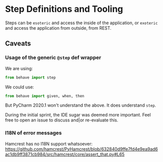 
# Step Definitions and Tooling

Steps can be `esoteric` and access the inside of the application,
or `exoteric` and access the application from outside, from REST.


## Caveats

### Usage of the generic `@step` def wrapper

We are using:

```python
from behave import step
```

We could use:

```python
from behave import given, when, then
```

But PyCharm 2020.1 won't understand the above.
It does understand `step`.

During the initial sprint, the IDE sugar was deemed more important.
Feel free to open an issue to discuss and|or re-evaluate this.


### I18N of error messages

Hamcrest has no I18N support whatsoever:
https://github.com/hamcrest/PyHamcrest/blob/632840d9ffe7fd4e9ea9ad6ac1db9ff3871cb984/src/hamcrest/core/assert_that.py#L65

